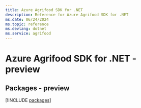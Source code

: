 ```yaml
---
title: Azure Agrifood SDK for .NET
description: Reference for Azure Agrifood SDK for .NET
ms.date: 06/24/2024
ms.topic: reference
ms.devlang: dotnet
ms.service: agrifood
---
```

# Azure Agrifood SDK for .NET - preview
## Packages - preview
[!INCLUDE [packages](agrifood-index.md)]